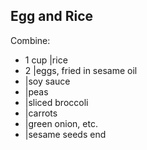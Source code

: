 ## Egg and Rice

Combine:

- 1 cup |rice
- 2 |eggs, fried in sesame oil
- |soy sauce
- |peas
- |sliced broccoli
- |carrots
- |green onion, etc.
- |sesame seeds
end